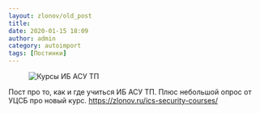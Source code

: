 ```yaml
---
layout: zlonov/old_post
title: 
date: 2020-01-15 18:09
author: admin
category: autoimport
tags: [Постинки]
---
```

<!-- wp:image {"id":73807,"sizeSlug":"large"} -->
<figure class="wp-block-image size-large"><img src="/assets/uploads/Обучение-1024x683.jpeg" alt="Курсы ИБ АСУ ТП" class="wp-image-73807"/></figure>
<!-- /wp:image -->


Пост про то, как и где учиться ИБ АСУ ТП. Плюс небольшой опрос от УЦСБ про новый курс. <a href="https://zlonov.ru/ics-security-courses/">https://zlonov.ru/ics-security-courses/</a>

